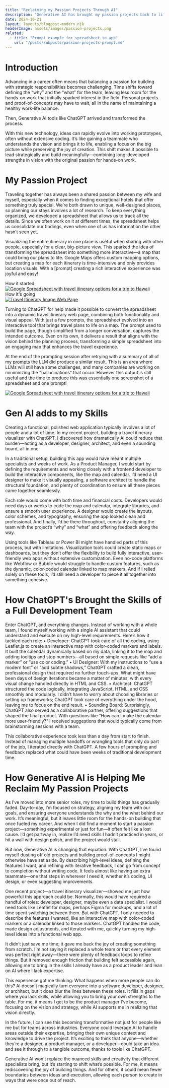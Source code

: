 ```yaml
---
title: "Reclaiming my Passion Projects Through AI"
description: "Generative AI has brought my passion projects back to life. As a VP focused on strategy, my time to build has dwindled, but with ChatGPT acting as developer, designer, and collaborator, I can now turn high-level ideas into real applications without writing code. It’s a game-changer, enabling anyone to create without boundaries."
date: 2024-10-21
layout: layouts/blogpost-modern.njk
headerImage: assets/images/passion-projects.png
related:
  - title: "Prompt example for spreadsheet to app"
    url: "/posts/subposts/passion-projects-prompt.md"
---
```


# Introduction

Advancing in a career often means that balancing a passion for building with strategic responsibilities becomes challenging. Time shifts toward defining the “why” and the “what” for the team, leaving less room for the hands-on work that initially sparked interest in the field. Personal projects and proof-of-concepts may have to wait, all in the name of maintaining a healthy work-life balance.

Then, Generative AI tools like ChatGPT arrived and transformed the process.

With this new technology, ideas can rapidly evolve into working prototypes, often without extensive coding. It’s like gaining a teammate who understands the vision and brings it to life, enabling a focus on the big picture while preserving the joy of creation. This shift makes it possible to lead strategically and build meaningfully—combining long-developed strengths in vision with the original passion for hands-on work.

# My Passion Project

Traveling together has always been a shared passion between my wife and myself, especially when it comes to finding exceptional hotels that offer something truly special. We’re both drawn to unique, well-designed places, so planning our stays involves a lot of research. To keep everything organized, we developed a spreadsheet that allows us to track all the details. Since we often work on it at different times, the spreadsheet helps us consolidate our findings, even when one of us has information the other hasn’t seen yet.

Visualizing the entire itinerary in one place is useful when sharing with other people, especially for a clear, big-picture view. This sparked the idea of transforming the spreadsheet into something more interactive—a map that could bring our plans to life. Google Maps offers custom mapping options, but creating a map for each itinerary is time-intensive and only provides location visuals. With a [prompt] creating a rich interactive experience was joyful and easy!

<div class="image-row">
  <div class="image-container">
    <div class="image-caption">How it started</div>
	<a href="/assets/images/passion-projects/travel-options-sheet.png" target="_blank">
      <img src="/assets/images/passion-projects/travel-options-sheet.png" alt="Google Spreadsheet with travel itinerary options for a trip to Hawaii" class="preview-image">
    </a>
  </div>
  
  <div class="image-container">
    <div class="image-caption">How it's going</div>
	<a href="/assets/images/passion-projects/travel-itinerary.png" target="_blank">
      <img src="/assets/images/passion-projects/travel-itinerary.png" alt="Travel Itinerary Image Web Page" class="preview-image">
    </a>
  </div>
</div>

Turning to ChatGPT for help made it possible to convert the spreadsheet into a dynamic travel itinerary web page, combining both functionality and visual appeal. With just a few prompts, the spreadsheet evolved into an interactive tool that brings travel plans to life on a map. The prompt used to build the page, though simplified from a longer conversation, captures the intended outcome. Even on its own, it delivers a result that aligns with the vision behind the planning process, transforming a simple spreadsheet into an engaging map that enhances the travel experience.

At the end of the prompting session after retrying with a summary of all of my [prompts](/posts/subposts/passion-projects-prompt/) the LLM did produce a similar result. This is an area where LLMs will still have some challenges, and many companies are working on miniminzing the "hallucinations" that occur. However this output is still useful and the time to produce this was essentially one screenshot of a spreadsheet and one prompt!

<div class="image-row">
  <a href="/assets/images/passion-projects/consistency.png" target="_blank" class="image-container">
    <img src="/assets/images/passion-projects/consistency.png" alt="Google Spreadsheet with travel itinerary options for a trip to Hawaii" class="preview-image">
  </a>
</div>

# Gen AI adds to my Skills

Creating a functional, polished web application typically involves a lot of people and a lot of time. In my recent project, building a travel itinerary visualizer with ChatGPT, I discovered how dramatically AI could reduce that burden—acting as a developer, designer, architect, and even a sounding board, all in one.

In a traditional setup, building this app would have meant multiple specialists and weeks of work. As a Product Manager, I would start by defining the requirements and working closely with a frontend developer to build the interactive components, like the map and calendar. I’d need a UI designer to make it visually appealing, a software architect to handle the structural foundation, and plenty of coordination to ensure all these pieces came together seamlessly.

Each role would come with both time and financial costs. Developers would need days or weeks to code the map and calendar, integrate libraries, and ensure a smooth user experience. A designer would create the layouts, color schemes, and typography, ensuring the app looked clean and professional. And finally, I’d be there throughout, constantly aligning the team with the project’s “why” and “what” and offering feedback along the way.

Using tools like Tableau or Power BI might have handled parts of this process, but with limitations. Visualization tools could create static maps or dashboards, but they don’t offer the flexibility to build fully interactive, user-friendly web apps without extensive customization. Even no-code platforms like Webflow or Bubble would struggle to handle custom features, such as the dynamic, color-coded calendar linked to map markers. And if I relied solely on these tools, I’d still need a developer to piece it all together into something cohesive.

# How ChatGPT's Brought the Skills of a Full Development Team

Enter ChatGPT, and everything changes. Instead of working with a whole team, I found myself working with a single AI assistant that could understand and execute on my high-level requirements. Here’s how it tackled each role:
• Developer: ChatGPT took care of all the coding, using Leaflet.js to create an interactive map with color-coded markers and labels. It built the calendar dynamically based on my data, linking it to the map and adding tooltips and stop numbers—all based on simple requests like “add a marker” or “use color coding.”
• UI Designer: With my instructions to “use a modern font” or “add subtle shadows,” ChatGPT crafted a clean, professional design that required no further touch-ups. What might have been days of design iterations became a matter of minutes, with every visual change handled directly in HTML and CSS.
• Architect: ChatGPT structured the code logically, integrating JavaScript, HTML, and CSS smoothly and modularly. I didn’t have to worry about choosing libraries or setting up frameworks; ChatGPT took care of everything under the hood, leaving me to focus on the end result.
• Sounding Board: Surprisingly, ChatGPT also served as a collaborative partner, offering suggestions that shaped the final product. With questions like “How can I make the calendar more user-friendly?” I received suggestions that would typically come from brainstorming sessions with a team.

This collaborative experience took less than a day from start to finish. Instead of managing multiple handoffs or wrangling tools that only do part of the job, I iterated directly with ChatGPT. A few hours of prompting and feedback replaced what could have been weeks of traditional development time.

# How Generative AI is Helping Me Reclaim My Passion Projects

As I’ve moved into more senior roles, my time to build things has gradually faded. Day-to-day, I’m focused on strategy, aligning my team with our goals, and ensuring everyone understands the why and the what behind our work. It’s meaningful, but it leaves little room for the hands-on building that once fueled my career. And when I did find a moment to start a passion project—something experimental or just for fun—it often felt like a lost cause. I’d get partway in, realize I’d need skills I hadn’t practiced in years, or hit a wall with design polish, and the project would stall.

But now, Generative AI is changing that equation. With ChatGPT, I’ve found myself dusting off old projects and building proof-of-concepts I might otherwise have set aside. By describing high-level ideas, defining the features I want, and refining with iterative feedback, I can go from concept to completion without writing code. It feels almost like having an extra teammate—one that steps in wherever I need it, whether it’s coding, UI design, or even suggesting improvements.

One recent project—a travel itinerary visualizer—showed me just how powerful this approach could be. Normally, this would have required a handful of roles: developer, designer, maybe even a data specialist. I would need tools like Leaflet for maps, perhaps Figma for mockups, and a lot of time spent switching between them. But with ChatGPT, I only needed to describe the features I wanted, like an interactive map with color-coded markers or a calendar linked to those markers. ChatGPT handled the code, made design adjustments, and iterated with me, quickly turning my high-level ideas into a functional web app.

It didn’t just save me time; it gave me back the joy of creating something from scratch. I’m not saying it replaced a whole team or that every element was perfect right away—there were plenty of feedback loops to refine things. But it removed enough friction that building felt accessible again, allowing me to bring in the skills I already have as a product leader and lean on AI where I lack expertise.

This experience got me thinking: What happens when more people can do this? AI doesn’t magically turn everyone into a software developer, designer, or architect, but it does blur the lines between these roles. It fills in gaps where you lack skills, while allowing you to bring your own strengths to the table. For me, it means I get to be the product manager I’ve become, focusing on the vision and strategy, while AI supports me in realizing that vision directly.

In the future, I can see this becoming transformative not just for people like me but for teams across industries. Everyone could leverage AI to handle areas outside their expertise, bringing their own unique context and knowledge to drive the project. It’s exciting to think that anyone—whether they’re a designer, a product manager, or a developer—could take an idea and see it through to a tangible outcome, thanks to tools like ChatGPT.

Generative AI won’t replace the nuanced skills and creativity that different specialists bring, but it’s starting to shift what’s possible. For me, it means rediscovering the joy of building things. And for others, it could mean fewer boundaries between ideas and execution, allowing each person to create in ways that were once out of reach.
